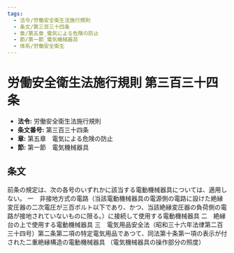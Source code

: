 ```yaml
---
tags:
  - 法令/労働安全衛生法施行規則
  - 条文/第三百三十四条
  - 章/第五章_電気による危険の防止
  - 節/第一節_電気機械器具
  - 体系/労働安全衛生
---
```

# 労働安全衛生法施行規則 第三百三十四条

- **法令:** 労働安全衛生法施行規則
- **条文番号:** 第三百三十四条
- **章:** 第五章　電気による危険の防止
- **節:** 第一節　電気機械器具

## 条文
前条の規定は、次の各号のいずれかに該当する電動機械器具については、適用しない。
一　非接地方式の電路（当該電動機械器具の電源側の電路に設けた絶縁変圧器の二次電圧が三百ボルト以下であり、かつ、当該絶縁変圧器の負荷側の電路が接地されていないものに限る。）に接続して使用する電動機械器具
二　絶縁台の上で使用する電動機械器具
三　電気用品安全法（昭和三十六年法律第二百三十四号）第二条第二項の特定電気用品であつて、同法第十条第一項の表示が付された二重絶縁構造の電動機械器具
（電気機械器具の操作部分の照度）

